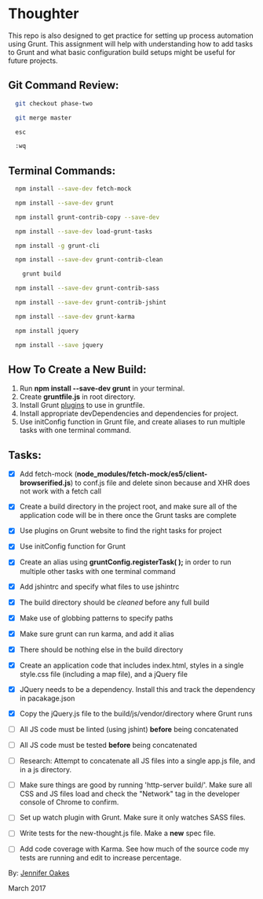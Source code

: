 # Thoughter

This repo is also designed to get practice for setting up process automation using Grunt. This assignment will help with understanding how to add tasks to Grunt and what basic configuration build setups might be useful for future projects.

## Git Command Review:
```sh
  git checkout phase-two

  git merge master

  esc

  :wq
```

## Terminal Commands:
```sh
  npm install --save-dev fetch-mock

  npm install --save-dev grunt

  npm install grunt-contrib-copy --save-dev

  npm install --save-dev load-grunt-tasks

  npm install -g grunt-cli

  npm install --save-dev grunt-contrib-clean

    grunt build

  npm install --save-dev grunt-contrib-sass

  npm install --save-dev grunt-contrib-jshint

  npm install --save-dev grunt-karma

  npm install jquery

  npm install --save jquery
```

## How To Create a New Build:
1. Run **npm install --save-dev grunt** in your terminal.
2. Create **gruntfile.js** in root directory.
3. Install Grunt [plugins](https://gruntjs.com/plugins) to use in gruntfile.
4. Install appropriate devDependencies and dependencies for project.
5. Use initConfig function in Grunt file, and create aliases to run multiple tasks with one terminal command.

## Tasks:
- [x] Add fetch-mock (**node_modules/fetch-mock/es5/client-browserified.js**) to  conf.js file and delete sinon because and XHR does not work with a fetch call
- [X] Create a build directory in the project root, and make sure all of the application code will be in there once the Grunt tasks are complete
- [x] Use plugins on Grunt website to find the right tasks for project
- [X] Use initConfig function for Grunt
- [X] Create an alias using **gruntConfig.registerTask(  );** in order to run multiple other tasks with one terminal command
- [X] Add jshintrc and specify what files to use jshintrc
- [X] The build directory should be *cleaned* before any full build
- [X] Make use of globbing patterns to specify paths
- [X] Make sure grunt can run karma, and add it alias
- [X] There should be nothing else in the build directory
- [X] Create an application code that includes index.html, styles in a single style.css file (including a map file), and a jQuery file
- [X] JQuery needs to be a dependency. Install this and track the dependency in pacakage.json
- [X] Copy the jQuery.js file to the build/js/vendor/directory where Grunt runs
- [ ] All JS code must be linted (using jshint) **before** being concatenated
- [ ] All JS code must be tested **before** being concatenated

- [ ] Research: Attempt to concatenate all JS files into a single app.js file, and in a js directory.
- [ ] Make sure things are good by running 'http-server build/'. Make sure all CSS and JS files load and check the "Network" tag in the developer console of Chrome to confirm.
- [ ] Set up watch plugin with Grunt. Make sure it only watches SASS files.
- [ ] Write tests for the new-thought.js file. Make a **new** spec file.
- [ ] Add code coverage with Karma. See how much of the source code my tests are running and edit to increase percentage.

By: [Jennifer Oakes](https://www.linkedin.com/in/jennifernicoleoakes/)

March 2017
